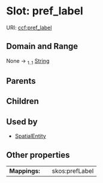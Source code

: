 
# Slot: pref_label




URI: [ccf:pref_label](http://purl.org/ccf/pref_label)


## Domain and Range

None &#8594;  <sub>1..1</sub> [String](types/String.md)

## Parents


## Children


## Used by

 * [SpatialEntity](SpatialEntity.md)

## Other properties

|  |  |  |
| --- | --- | --- |
| **Mappings:** | | skos:prefLabel |

